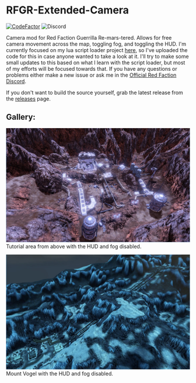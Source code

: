 # RFGR-Extended-Camera
[![CodeFactor](https://www.codefactor.io/repository/github/moneyl/rfgr-extended-camera/badge)](https://www.codefactor.io/repository/github/moneyl/rfgr-extended-camera) ![Discord](https://img.shields.io/discord/254065019807858689.svg?label=Official%20Red%20Faction%20Discord)

Camera mod for Red Faction Guerrilla Re-mars-tered. Allows for free camera movement across the map, toggling fog, and toggling the HUD. I'm currently focused on my lua script loader project [here](https://github.com/Moneyl/RFGR-Script-Loader-Wiki), so I've uploaded the code for this in case anyone wanted to take a look at it. I'll try to make some small updates to this based on what I learn with the script loader, but most of my efforts will be focused towards that. If you have any questions or problems either make a new issue or ask me in the [Official Red Faction Discord](https://discord.gg/RDsQKU8).

If you don't want to build the source yourself, grab the latest release from the [releases](https://github.com/Moneyl/RFGR-Extended-Camera/releases) page.

## Gallery:

![alt text](https://github.com/Moneyl/RFGR-Extended-Camera/blob/master/Gallery%20Images/GalleryTutorialArea.jpg "Tutorial area. HUD and fog disabled.")
Tutorial area from above with the HUD and fog disabled.

![alt text](https://github.com/Moneyl/RFGR-Extended-Camera/blob/master/Gallery%20Images/GalleryMountVogel.jpg "Mount Vogel. HUD and fog disabled.")
Mount Vogel with the HUD and fog disabled.
